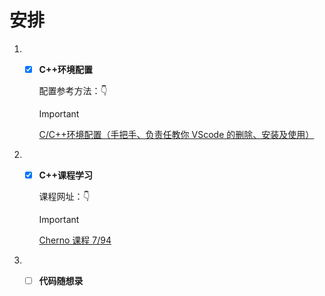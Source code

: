 # 安排

1. - [x] **C++环境配置**

     配置参考方法：👇

     > [!IMPORTANT]
     >
     > [C/C++环境配置（手把手、负责任教你 VScode 的删除、安装及使用）](https://mp.weixin.qq.com/s?__biz=Mzg3Mzg0NTQ0Ng==&mid=2247484615&idx=1&sn=9948c7da719028004513981d2a79bf41&chksm=ced8836ef9af0a780a72e02c83bfbbad5772209ecfefe81c8fbc1edcd1f2d9cf53a53c65e764&token=1321706181&lang=zh_CN#rd)




2. - [x] **C++课程学习**

     课程网址：👇

     > [!IMPORTANT]
     >
     > [Cherno 课程  7/94]([C++编译器是如何工作的_哔哩哔哩_bilibili](https://www.bilibili.com/video/BV1dL411y797?vd_source=18e6df5e55311b77f6a0c24939c17b35&spm_id_from=333.788.videopod.episodes&p=7))
     
     


3. - [ ] **代码随想录**

   

   

   
